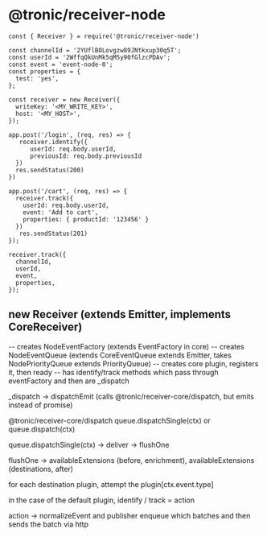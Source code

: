 # @tronic/receiver-node

```
const { Receiver } = require('@tronic/receiver-node')

const channelId = '2YUflBOLovgzw89JNtkxup30q5T';
const userId = '2WffqQkUnMk5qM5y90fGlzcPDAv';
const event = 'event-node-0';
const properties = {
  test: 'yes',
};

const receiver = new Receiver({
  writeKey: '<MY_WRITE_KEY>',
  host: '<MY_HOST>',
});

app.post('/login', (req, res) => {
   receiver.identify({
      userId: req.body.userId,
      previousId: req.body.previousId
  })
  res.sendStatus(200)
})

app.post('/cart', (req, res) => {
  receiver.track({
    userId: req.body.userId,
    event: 'Add to cart',
    properties: { productId: '123456' }
  })
   res.sendStatus(201)
});
```

```
receiver.track({
  channelId,
  userId,
  event,
  properties,
});
```

## new Receiver (extends Emitter, implements CoreReceiver)
-- creates NodeEventFactory (extends EventFactory in core)
-- creates NodeEventQueue (extends CoreEventQueue extends Emitter, takes NodePriorityQueue extends PriorityQueue)
-- creates core plugin, registers it, then ready
-- has identify/track methods which pass through eventFactory and then are _dispatch

_dispatch -> dispatchEmit (calls @tronic/receiver-core/dispatch, but emits instead of promise)

@tronic/receiver-core/dispatch queue.dispatchSingle(ctx) or queue.dispatch(ctx)

queue.dispatchSingle(ctx) -> deliver -> flushOne

flushOne -> availableExtensions (before, enrichment), availableExtensions (destinations, after)

for each destination plugin, attempt the plugin[ctx.event.type]

in the case of the default plugin, identify / track = action

action -> normalizeEvent and publisher enqueue which batches and then sends the batch via http
